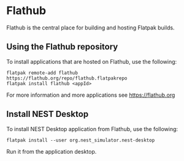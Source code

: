 # Flathub

Flathub is the central place for building and hosting Flatpak builds.

## Using the Flathub repository

To install applications that are hosted on Flathub, use the following:

```
flatpak remote-add flathub https://flathub.org/repo/flathub.flatpakrepo
flatpak install flathub <appId>
```

For more information and more applications see https://flathub.org

## Install NEST Desktop

To install NEST Desktop application from Flathub, use the following:

```
flatpak install --user org.nest_simulator.nest-desktop
```

Run it from the application desktop.
